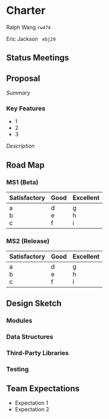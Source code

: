 # Charter 

Ralph Wang ```rw474```

Eric Jackson ``` ebj29```


## Status Meetings


## Proposal

*Summary*

### Key Features
* 1
* 2
* 3

*Description* 

## Road Map

### MS1 (Beta)

Satisfactory | Good | Excellent
--------------- | ------- | --------------
a <br>b <br>c | d <br>e <br>f | g <br>h <br>i

### MS2 (Release)
Satisfactory | Good | Excellent
--------------- | ------- | --------------
a <br>b <br>c | d <br>e <br>f | g <br>h <br>i

## Design Sketch

### Modules

### Data Structures

### Third-Party Libraries

### Testing

## Team Expectations

* Expectation 1 
* Expectation 2
